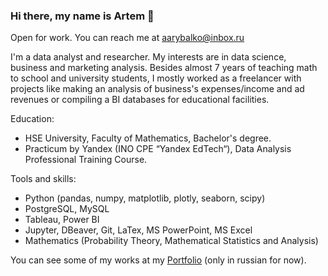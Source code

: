 ### Hi there, my name is Artem 👋

Open for work. You can reach me at aarybalko@inbox.ru

I'm a data analyst and researcher. My interests are in data science, business and marketing analysis. Besides almost 7 years of teaching math to school and university students, I mostly worked as a freelancer with projects like making an analysis of business's expenses/income and ad revenues or compiling a BI databases for educational facilities. 

Education:
* HSE University, Faculty of Mathematics, Bachelor's degree.
* Practicum by Yandex (INO CPE “Yandex EdTech“), Data Analysis Professional Training Course.

Tools and skills:
* Python (pandas, numpy, matplotlib, plotly, seaborn, scipy)
* PostgreSQL, MySQL
* Tableau, Power BI
* Jupyter, DBeaver, Git, LaTex, MS PowerPoint, MS Excel
* Mathematics (Probability Theory, Mathematical Statistics and Analysis)

You can see some of my works at my [Portfolio](https://github.com/ArtemRybalko/Portfolio) (only in russian for now).
